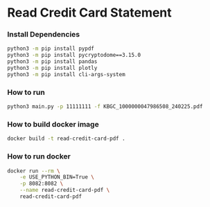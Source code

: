 # Read Credit Card Statement

### Install Dependencies

```sh
python3 -m pip install pypdf
python3 -m pip install pycryptodome==3.15.0
python3 -m pip install pandas
python3 -m pip install plotly
python3 -m pip install cli-args-system
```

### How to run

```sh
python3 main.py -p 11111111 -f KBGC_1000000047986508_240225.pdf 
```

### How to build docker image

```sh
docker build -t read-credit-card-pdf .
```

### How to run docker

```sh
docker run --rm \
    -e USE_PYTHON_BIN=True \
    -p 8082:8082 \
    --name read-credit-card-pdf \
    read-credit-card-pdf 
```